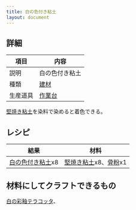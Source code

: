 ```yaml
---
title: 白の色付き粘土
layout: document
---
```

## 詳細

|項目|内容|
|---|---|
|説明|白の色付き粘土|
|種類|[建材](建材)|
|生産道具|[作業台](作業台)|

[堅焼き粘土](堅焼き粘土)を染料で染めると着色できる。

## レシピ

|結果|材料|
|---|---|
|[白の色付き粘土](白の色付き粘土)x8|[堅焼き粘土](堅焼き粘土)x8、[骨粉](骨粉)x1|

## 材料にしてクラフトできるもの

[白の彩釉テラコッタ](白の彩釉テラコッタ)、
